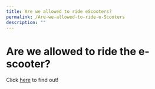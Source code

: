 ```yaml
---
title: Are we allowed to ride eScooters?
permalink: /Are-we-allowed-to-ride-e-Scooters
description: ""
---
```

# **Are we allowed to ride the e-scooter?**


Click [here](/files/Riding%20of%20e-scooters.pdf) to find out!